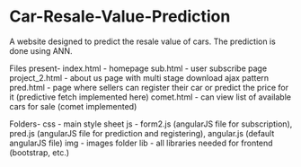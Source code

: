 # Car-Resale-Value-Prediction
A website designed to predict the resale value of cars. The prediction is done using ANN.

Files present-
index.html - homepage
sub.html - user subscribe page
project_2.html - about us page with multi stage download ajax pattern
pred.html - page where sellers can register their car or predict the price for it (predictive fetch implemented here)
comet.html - can view list of available cars for sale (comet implemented)

Folders-
css - main style sheet
js - form2.js (angularJS file for subscription), pred.js (angularJS file for prediction and registering), angular.js (default angularJS file)
img - images folder
lib - all libraries needed for frontend (bootstrap, etc.)
